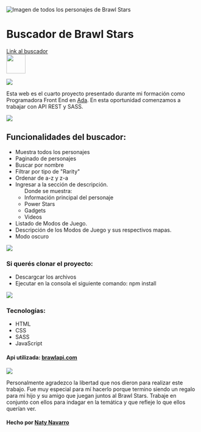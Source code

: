 <img src="https://s03.s3c.es/imag/_v0/770x420/d/1/0/BrawlStars.jpg" alt="Imagen de todos los personajes de Brawl Stars" whidth = "100%">

<h1>Buscador de Brawl Stars</h1>

<a href="https://nataliasoledadnavarro.github.io/Brawl-Stars/">Link al buscador</a> 
<br>
<img src="https://media0.giphy.com/media/J4TxHPk4BMjuo0UwbI/giphy.gif?cid=ecf05e472i2vx68mf51d75gj115drkm3a49pimy091p4y2ne&rid=giphy.gif&ct=s" width="50px"/>

<img src="https://media0.giphy.com/media/gLREPOkkRAGGCGNKbZ/giphy.gif?cid=ecf05e47eq5v1f29yzieccr39ruwx8dsgi2ijmrk0fbih3pu&rid=giphy.gif&ct=s" whidth = "100%">

<p>Esta web es el cuarto proyecto presentado durante mi formación como Programadora Front End en <a href="https://adaitw.org/">Ada</a>. En esta oportunidad comenzamos a trabajar con API REST y SASS.</p>

<img src="https://media0.giphy.com/media/gLREPOkkRAGGCGNKbZ/giphy.gif?cid=ecf05e47eq5v1f29yzieccr39ruwx8dsgi2ijmrk0fbih3pu&rid=giphy.gif&ct=s" whidth = "100%">

<h2>Funcionalidades del buscador:</h2>
<ul>
    <li>Muestra todos los personajes</li>
    <li>Paginado de personajes</li>
    <li>Buscar por nombre</li>
    <li>Filtrar por tipo de "Rarity"</li>
    <li>Ordenar de a-z y z-a</li>
    <li>Ingresar a la sección de descripción.
        <ul>Donde se muestra:
            <li>Información principal del personaje</li>
            <li>Power Stars</li>
            <li>Gadgets</li>
            <li>Videos</li>
        </ul>
    </li>
     <li>Listado de Modos de Juego.</li>
      <li>Descripción de los Modos de Juego y sus respectivos mapas.</li>
    <li>Modo oscuro</li>
</ul>

<img src="https://media0.giphy.com/media/gLREPOkkRAGGCGNKbZ/giphy.gif?cid=ecf05e47eq5v1f29yzieccr39ruwx8dsgi2ijmrk0fbih3pu&rid=giphy.gif&ct=s" whidth = "100%">

<h3>Si querés clonar el proyecto:</h3>
    <ul>
        <li>Descargcar los archivos</li>
        <li>Ejecutar en la consola el siguiente comando: npm install</li>
    </ul>

<img src="https://media0.giphy.com/media/gLREPOkkRAGGCGNKbZ/giphy.gif?cid=ecf05e47eq5v1f29yzieccr39ruwx8dsgi2ijmrk0fbih3pu&rid=giphy.gif&ct=s" whidth = "100%">

<h3>Tecnologías:</h3>
    <ul>
        <li>HTML</li>
        <li>CSS</li>
        <li>SASS</li>
        <li>JavaScript</li>
    </ul>
    
#### Api utilizada: [brawlapi.com](https://brawlapi.com/#/)

<img src="https://media0.giphy.com/media/gLREPOkkRAGGCGNKbZ/giphy.gif?cid=ecf05e47eq5v1f29yzieccr39ruwx8dsgi2ijmrk0fbih3pu&rid=giphy.gif&ct=s" whidth = "100%">

<P>Personalmente agradezco la libertad que nos dieron para realizar este trabajo. Fue muy especial para mí hacerlo porque termino siendo un regalo para mi hijo y su amigo que juegan juntos al Brawl Stars. Trabaje en conjunto con ellos para indagar en la temática y que refleje lo que ellos querían ver.</P>

#### Hecho por [Naty Navarro](https://www.linkedin.com/in/nataliasoledadnavarro/)